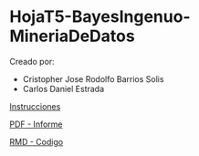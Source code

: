 # HojaT5-BayesIngenuo-MineriaDeDatos

Creado por:

- Cristopher Jose Rodolfo Barrios Solis
- Carlos Daniel Estrada


[Instrucciones](./HojadeTrabajo5.NB_2023.pdf)

[PDF - Informe](./BayesIngenuo.pdf)

[RMD - Codigo](./BayesIngenuo.Rmd)
